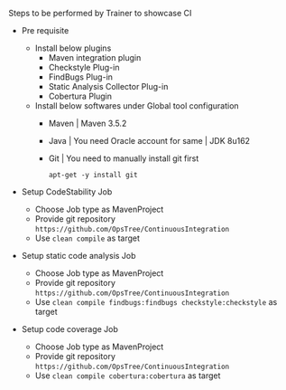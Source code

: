 Steps to be performed by Trainer to showcase CI

* Pre requisite
  * Install below plugins
    * Maven integration plugin
    * Checkstyle Plug-in
    * FindBugs Plug-in
    * Static Analysis Collector Plug-in
    * Cobertura Plugin
  * Install below softwares under Global tool configuration
    * Maven | Maven 3.5.2
    * Java | You need Oracle account for same | JDK 8u162
    * Git | You need to manually install git first

      ```apt-get -y install git```

* Setup CodeStability Job
  * Choose Job type as MavenProject
  * Provide git repository ```https://github.com/OpsTree/ContinuousIntegration```
  * Use ```clean compile``` as target
* Setup static code analysis Job
  * Choose Job type as MavenProject
  * Provide git repository ```https://github.com/OpsTree/ContinuousIntegration```
  * Use ```clean compile findbugs:findbugs checkstyle:checkstyle``` as target
* Setup code coverage Job
  * Choose Job type as MavenProject
  * Provide git repository ```https://github.com/OpsTree/ContinuousIntegration```
  * Use ```clean compile cobertura:cobertura``` as target
